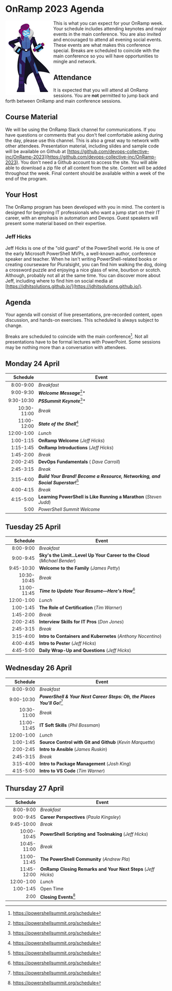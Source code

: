 # OnRamp 2023 Agenda

<img src="images/PowerShell-transparent-thumb.jpg" alt="Ms. PowerShell" halign="left" align="left"> This is what you can expect for your OnRamp week.
Your schedule includes attending keynotes and major events in the main conference. You are also invited and encouraged to attend all evening social events. These events are what makes this conference special. Breaks are scheduled to coincide with the main conference so you will have opportunities to mingle and network.

## Attendance

It is expected that you will attend all OnRamp sessions.
You are __not__ permitted to jump back and forth between OnRamp and main conference sessions.

## Course Material

We will be using the OnRamp Slack channel for communications.
If you have questions or comments that you don't feel comfortable asking during the day, please use this channel.
This is also a great way to network with other attendees.
Presentation material, including slides and sample code will be available on Github at [https://github.com/devops-collective-inc/OnRamp-2023](https://github.com/devops-collective-inc/OnRamp-2023).
You don't need a Github account to access the site.
You will able able to download a zip file of all content from the site.
Content will be added throughout the week. Final content should be available within a week of the end of the program.

## Your Host

The OnRamp program has been developed with you in mind. The content is designed for beginning IT professionals who want a jump start on their IT career, with an emphasis in automation and Devops. Guest speakers will present some material based on their expertise.

### Jeff Hicks

Jeff Hicks is one of the "old guard" of the PowerShell world.
He is one of the early Microsoft PowerShell MVPs, a well-known author, conference speaker and teacher.
When he isn't writing PowerShell-related books or creating courseware for Pluralsight, you can find him walking the dog, doing a crossword puzzle and enjoying a nice glass of wine, bourbon or scotch.
Although, probably not all at the same time.
You can discover more about Jeff, including where to find him on social media at [https://jdhitsolutions.github.io/](https://jdhitsolutions.github.io/).

## Agenda

Your agenda will consist of live presentations, pre-recorded content, open discussion, and hands-on exercises. This scheduled is always subject to change.

Breaks are scheduled to coincide with the main conference[^1].
Not all presentations have to be formal lectures with PowerPoint.
Some sessions may be nothing more than a conversation with attendees.

## Monday 24 April

| Schedule | Event |
|------:|------|
| 8:00-9:00 | *Breakfast* |
| 9:00-9:30 | __*Welcome Message*__[^1]* |
| 9:30-10:30 | __*PSSummit Keynote*__[^1]* |
| 10:30-11:00 | *Break* |
| 11:00-12:00 | __*State of the Shell*__[^1] |
| 12:00-1:00 | *Lunch* |
| 1:00-1:15 | __OnRamp Welcome__ (*Jeff Hicks*) |
| 1:15-1:45 | __OnRamp Introductions__ (*Jeff Hicks*) |
| 1:45-2:00 |  *Break* |
| 2:00-2:45 |  __DevOps Fundamentals__ ( *Dave Carroll*)|
| 2:45-3:15 | *Break* |
| 3:15-4:00 | __*Build Your Brand! Become a Resource, Networking, and Social Superstar!*__[^1] |
| 4:00-4:15 | *Break* |
| 4:15-5:00 | __Learning PowerShell is Like Running a Marathon__ (*Steven Judd*) |
| 5:00 | *PowerShell Summit Welcome* |

## Tuesday 25 April

|Schedule | Event |
|------:|------|
| 8:00-9:00  | *Breakfast* |
| 9:00-9:45 | __Sky's the Limit...Level Up Your Career to the Cloud__ (*Michael Bender*) |
| 9:45-10:30 | __Welcome to the Family__ (*James Petty*)
| 10:30-10:45 | *Break* |
| 11:00-11:45 | __*Time to Update Your Resume—Here's How*__[^1] |
| 12:00-1:00 | *Lunch* |
| 1:00-1:45   | __The Role of Certification__ (*Tim Warner*) |
| 1:45-2:00 | *Break* |
| 2:00-2:45  | __Interview Skills for IT Pros__ (*Don Jones*)|
| 2:45-3:15 | *Break* |
| 3:15-4:00 | __Intro to Containers and Kubernetes__ (*Anthony Nocentino*) |
| 4:00-4:45  | __Intro to Pester__ (*Jeff Hicks*)|
| 4:45-5:00 | __Daily Wrap-Up and Questions__ (*Jeff Hicks*) |

## Wednesday 26 April

|Schedule | Event |
|------:|------|
| 8:00-9:00 | *Breakfast* |
| 9:00-10:30 | __*PowerShell & Your Next Career Steps: Oh, the Places You'll Go!*__[^1] | |
| 10:30-11:00 | *Break* |
| 11:00-11:45 | __IT Soft Skills__ (*Phil Bossman*) |
| 12:00-1:00  | *Lunch* |
| 1:00-1:45   | __Source Control with Git and Github__ (*Kevin Marquette*) |
| 2:00-2:45   | __Intro to Ansible__ (*James Ruskin*) |
| 2:45-3:15 | *Break* |
| 3:15-4:00   | __Intro to Package Management__ (*Josh King*) |
| 4:15-5:00   | __Intro to VS Code__ (*Tim Warner*) |

## Thursday 27 April

|Schedule | Event |
|------:|------|
| 8:00-9:00 | *Breakfast* |
| 9:00-9:45   | __Career Perspectives__ (*Paula Kingsley*) |
| 9:45-10:00  |  *Break* |
| 10:00-10:45 | __PowerShell Scripting and Toolmaking__ (*Jeff Hicks*) |
| 10:45-11:00 | *Break* |
| 11:00-11:45 | __The PowerShell Community__ (*Andrew Pla*) |
| 11:45-12:00 | __OnRamp Closing Remarks and Your Next Steps__ (*Jeff Hicks*) |
| 12:00-1:00 | *Lunch* |
| 1:00-1:45 | Open Time |
| 2:00 | __Closing Events__[^1] |

[^1]: https://powershellsummit.org/schedule
